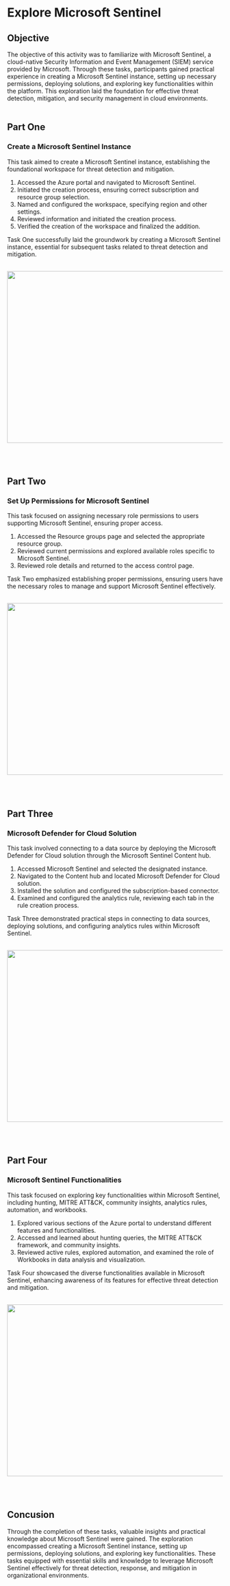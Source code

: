 # Explore Microsoft Sentinel

<h2>Objective</h2>

The objective of this activity was to familiarize with Microsoft Sentinel, a cloud-native Security Information and Event Management (SIEM) service provided by Microsoft. 
Through these tasks, participants gained practical experience in creating a Microsoft Sentinel instance, setting up necessary permissions, deploying solutions, and exploring key functionalities within the platform. 
This exploration laid the foundation for effective threat detection, mitigation, and security management in cloud environments.
<br/>
<br/>

<h2>Part One</h2> 
<h3>Create a Microsoft Sentinel Instance</h3>

This task aimed to create a Microsoft Sentinel instance, establishing the foundational workspace for threat detection and mitigation.

  1. Accessed the Azure portal and navigated to Microsoft Sentinel.
  2. Initiated the creation process, ensuring correct subscription and resource group selection.
  3. Named and configured the workspace, specifying region and other settings.
  4. Reviewed information and initiated the creation process.
  5. Verified the creation of the workspace and finalized the addition.

Task One successfully laid the groundwork by creating a Microsoft Sentinel instance, essential for subsequent tasks related to threat detection and mitigation.
<br/>
<br/>

<p align="center">
<img src="https://i.imgur.com/FmnSngL.png" width="600" height="400">
<br />
<p align="left"><br />
<br/>

<h2>Part Two</h2> 
<h3>Set Up Permissions for Microsoft Sentinel</h3>

This task focused on assigning necessary role permissions to users supporting Microsoft Sentinel, ensuring proper access.

  1. Accessed the Resource groups page and selected the appropriate resource group.
  2. Reviewed current permissions and explored available roles specific to Microsoft Sentinel.
  3. Reviewed role details and returned to the access control page.

Task Two emphasized establishing proper permissions, ensuring users have the necessary roles to manage and support Microsoft Sentinel effectively.
<br/>
<br/>

<p align="center">
<img src="https://i.imgur.com/4lhTNgE.png" width="600" height="400">
<br />
<p align="left"><br />
<br/>

<h2>Part Three</h2> 
<h3>Microsoft Defender for Cloud Solution</h3>

This task involved connecting to a data source by deploying the Microsoft Defender for Cloud solution through the Microsoft Sentinel Content hub.

  1. Accessed Microsoft Sentinel and selected the designated instance.
  2. Navigated to the Content hub and located Microsoft Defender for Cloud solution.
  3. Installed the solution and configured the subscription-based connector.
  4. Examined and configured the analytics rule, reviewing each tab in the rule creation process.

Task Three demonstrated practical steps in connecting to data sources, deploying solutions, and configuring analytics rules within Microsoft Sentinel.
<br/>
<br/>

<p align="center">
<img src="https://i.imgur.com/xBr74pq.png" width="600" height="400">
<br />
<p align="left"><br />
<br/>

<h2>Part Four</h2> 
<h3>Microsoft Sentinel Functionalities</h3>

This task focused on exploring key functionalities within Microsoft Sentinel, including hunting, MITRE ATT&CK, community insights, analytics rules, automation, and workbooks.

  1. Explored various sections of the Azure portal to understand different features and functionalities.
  2. Accessed and learned about hunting queries, the MITRE ATT&CK framework, and community insights.
  3. Reviewed active rules, explored automation, and examined the role of Workbooks in data analysis and visualization.

Task Four showcased the diverse functionalities available in Microsoft Sentinel, enhancing awareness of its features for effective threat detection and mitigation.
<br/>
<br/>

<p align="center">
<img src="https://i.imgur.com/Rkosfob.png" width="600" height="400">
<br />
<p align="left"><br />
<br/>

<h2>Concusion</h2>
Through the completion of these tasks, valuable insights and practical knowledge about Microsoft Sentinel were gained. 
The exploration encompassed creating a Microsoft Sentinel instance, setting up permissions, deploying solutions, and exploring key functionalities. 
These tasks equipped with essential skills and knowledge to leverage Microsoft Sentinel effectively for threat detection, response, and mitigation in organizational environments.
<br/>
<br/>


